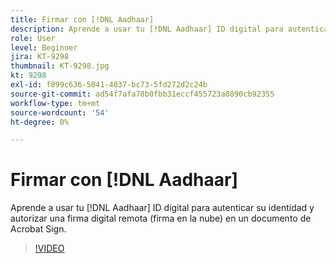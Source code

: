 ```yaml
---
title: Firmar con [!DNL Aadhaar]
description: Aprende a usar tu [!DNL Aadhaar] ID digital para autenticar su identidad y autorizar una firma digital remota (firma en la nube) en un documento de Acrobat Sign
role: User
level: Beginner
jira: KT-9298
thumbnail: KT-9298.jpg
kt: 9298
exl-id: f899c636-5041-4037-bc73-5fd272d2c24b
source-git-commit: ad54f7afa78b0fbb31eccf455723a8890cb92355
workflow-type: tm+mt
source-wordcount: '54'
ht-degree: 0%

---
```


# Firmar con [!DNL Aadhaar]

Aprende a usar tu [!DNL Aadhaar] ID digital para autenticar su identidad y autorizar una firma digital remota (firma en la nube) en un documento de Acrobat Sign.

>[!VIDEO](https://video.tv.adobe.com/v/338362?quality=12&learn=on&hidetitle=true)
